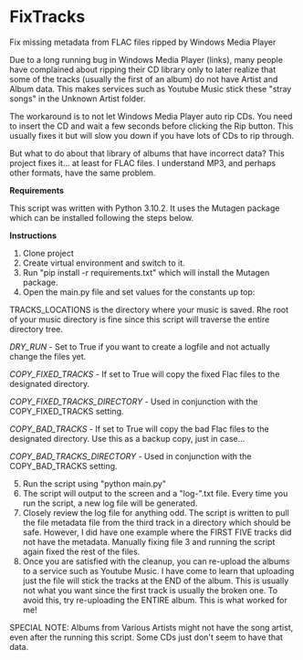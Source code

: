 # FixTracks
Fix missing metadata from FLAC files ripped by Windows Media Player

Due to a long running bug in Windows Media Player (links), many people have complained about ripping their CD library only to later realize that some of the tracks (usually the first of an album) do not have Artist and Album data.  This makes services such as Youtube Music stick these "stray songs" in the Unknown Artist folder. 

The workaround is to not let Windows Media Player auto rip CDs.  You need to insert the CD and wait a few seconds before clicking the Rip button.  This usually fixes it but will slow you down if you have lots of CDs to rip through.

But what to do about that library of albums that have incorrect data?  This project fixes it... at least for FLAC files.  I understand MP3, and perhaps other formats, have the same problem.

**Requirements**

This script was written with Python 3.10.2.  It uses the Mutagen package which can be installed following the steps below.  

**Instructions**

1. Clone project
2. Create virtual environment and switch to it.
3. Run "pip install -r requirements.txt" which will install the Mutagen package.
4. Open the main.py file and set values for the constants up top:

TRACKS_LOCATIONS is the directory where your music is saved.  Rhe root of your music directory is fine since this script will traverse the entire directory tree. 

_DRY_RUN_ - Set to True if you want to create a logfile and not actually change the files yet.

_COPY_FIXED_TRACKS_ - If set to True will copy the fixed Flac files to the designated directory. 

_COPY_FIXED_TRACKS_DIRECTORY_ - Used in conjunction with the COPY_FIXED_TRACKS setting.

_COPY_BAD_TRACKS_ - If set to True will copy the bad Flac files to the designated directory.  Use this as a backup copy, just in case...

_COPY_BAD_TRACKS_DIRECTORY_ - Used in conjunction with the COPY_BAD_TRACKS setting.

5.  Run the script using "python main.py"
6.  The script will output to the screen and a "log-".txt file.  Every time you run the script, a new log file will be generated. 
7.  Closely review the log file for anything odd.  The script is written to pull the file metadata file from the third track in a directory which should be safe.  However, I did have one example where the FIRST FIVE tracks did not have the metadata.  Manually fixing file 3 and running the script again fixed the rest of the files.
8.  Once you are satisfied with the cleanup, you can re-upload the albums to a service such as Youtube Music.  I have come to learn that uploading just the file will stick the tracks at the END of the album.  This is usually not what you want since the first track is usually the broken one.  To avoid this, try re-uploading the ENTIRE album.  This is what worked for me!

SPECIAL NOTE: Albums from Various Artists might not have the song artist, even after the running this script.  Some CDs just don't seem to have that data.

